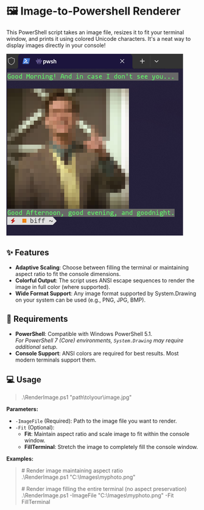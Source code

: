 # 🖼️ Image-to-Powershell Renderer

This PowerShell script takes an image file, resizes it to fit your terminal window, and prints it using colored Unicode characters. It's a neat way to display images directly in your console!

![Alt text](https://github.com/biffalo/Image-to-Powershell/blob/main/preview.png?raw=true)

## ✨ Features

- **Adaptive Scaling**: Choose between filling the terminal or maintaining aspect ratio to fit the console dimensions.
- **Colorful Output**: The script uses ANSI escape sequences to render the image in full color (where supported).
- **Wide Format Support**: Any image format supported by System.Drawing on your system can be used (e.g., PNG, JPG, BMP).

## 🔧 Requirements

- **PowerShell**: Compatible with Windows PowerShell 5.1.  
    *For PowerShell 7 (Core) environments, `System.Drawing` may require additional setup.*
- **Console Support**: ANSI colors are required for best results. Most modern terminals support them.

## 💻 Usage

> .\\RenderImage.ps1 "path\\to\\your\\image.jpg"

**Parameters:**

- `-ImageFile` (Required): Path to the image file you want to render.
- `-Fit` (Optional):
    - **Fit**: Maintain aspect ratio and scale image to fit within the console window.
    - **FillTerminal**: Stretch the image to completely fill the console window.

**Examples:**

> \# Render image maintaining aspect ratio  
> .\\RenderImage.ps1 "C:\\Images\\myphoto.png" 
> 
> \# Render image filling the entire terminal (no aspect preservation)  
> .\\RenderImage.ps1 -ImageFile "C:\\Images\\myphoto.png" -Fit FillTerminal

